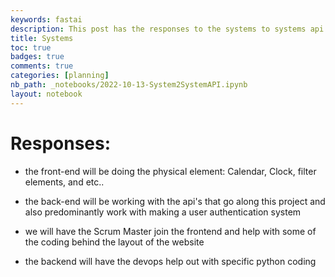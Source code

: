 ```yaml
---
keywords: fastai
description: This post has the responses to the systems to systems api assignment.
title: Systems
toc: true
badges: true 
comments: true 
categories: [planning]
nb_path: _notebooks/2022-10-13-System2SystemAPI.ipynb
layout: notebook
---
```


<!--
#################################################
### THIS FILE WAS AUTOGENERATED! DO NOT EDIT! ###
#################################################
# file to edit: _notebooks/2022-10-13-System2SystemAPI.ipynb
-->

<div class="container" id="notebook-container">
        
<div class="cell border-box-sizing text_cell rendered"><div class="inner_cell">
<div class="text_cell_render border-box-sizing rendered_html">
<h1 id="Responses:">Responses:<a class="anchor-link" href="#Responses:"> </a></h1><ul>
<li><p>the front-end will be doing the physical element: Calendar, Clock, filter elements, and etc..</p>
</li>
<li><p>the back-end will be working with the api's that go along this project and also predominantly work with making a user authentication system</p>
</li>
<li><p>we will have the Scrum Master join the frontend and help with some of the coding behind the layout of the website</p>
</li>
<li>the backend will have the devops help out with specific python coding</li>
</ul>

</div>
</div>
</div>
</div>
 


